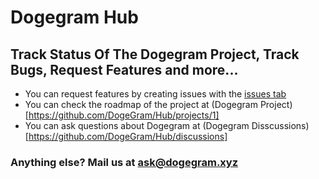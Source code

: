 # Dogegram Hub
Track Status Of The Dogegram Project, Track Bugs, Request Features and more...
------
- You can request features by creating issues with the [issues tab](https://github.com/DogeGram/Hub/issues)
- You can check the roadmap of the project at (Dogegram Project)[https://github.com/DogeGram/Hub/projects/1]
- You can ask questions about Dogegram at (Dogegram Disscussions)[https://github.com/DogeGram/Hub/discussions]

### Anything else? Mail us at ask@dogegram.xyz
